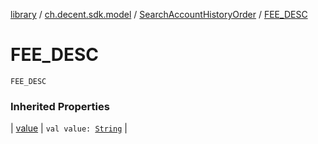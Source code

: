 [library](../../index.md) / [ch.decent.sdk.model](../index.md) / [SearchAccountHistoryOrder](index.md) / [FEE_DESC](./-f-e-e_-d-e-s-c.md)

# FEE_DESC

`FEE_DESC`

### Inherited Properties

| [value](value.md) | `val value: `[`String`](https://kotlinlang.org/api/latest/jvm/stdlib/kotlin/-string/index.html) |

